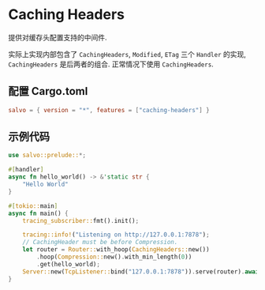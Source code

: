 # Caching Headers

提供对缓存头配置支持的中间件.

实际上实现内部包含了 `CachingHeaders`, `Modified`, `ETag` 三个 `Handler` 的实现, `CachingHeaders` 是后两者的组合. 正常情况下使用 `CachingHeaders`.

## 配置 Cargo.toml

```toml
salvo = { version = "*", features = ["caching-headers"] }
```

## 示例代码

```rust
use salvo::prelude::*;

#[handler]
async fn hello_world() -> &'static str {
    "Hello World"
}

#[tokio::main]
async fn main() {
    tracing_subscriber::fmt().init();

    tracing::info!("Listening on http://127.0.0.1:7878");
    // CachingHeader must be before Compression.
    let router = Router::with_hoop(CachingHeaders::new())
        .hoop(Compression::new().with_min_length(0))
        .get(hello_world);
    Server::new(TcpListener::bind("127.0.0.1:7878")).serve(router).await;
}
```